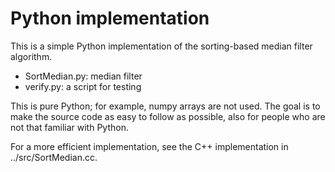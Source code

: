 Python implementation
=====================

This is a simple Python implementation of the sorting-based
median filter algorithm.

  - SortMedian.py: median filter
  - verify.py: a script for testing

This is pure Python; for example, numpy arrays are not used.
The goal is to make the source code as easy to follow as possible,
also for people who are not that familiar with Python.

For a more efficient implementation, see the C++ implementation
in ../src/SortMedian.cc.
